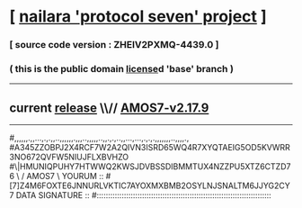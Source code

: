 
# [ [nailara 'protocol seven' project](http://nailara.network/) ]

### [ source code version : ZHEIV2PXMQ-4439.0 ]

### ( this is the public domain [license](../license)d 'base' branch )
---
## current [release](https://github.com/nailara-technologies/protocol-7/releases) \\\\// [AMOS7-v2.17.9](https://github.com/nailara-technologies/protocol-7/releases/tag/AMOS7-v2.17.9)
---

#,,,,,,.,,...,.,.,,..,,,,,,.,,,..,,,,,..,,.,.,..,,...,...,.,.,.,,,,,,,..,,,,.,
#A345ZZOBPJ2X4RCF7W2A2QIVN3ISRD65WQ4R7XYQTAEIG5OD5KVWRR3NO672QVFW5NIUJFLXBVHZO
#\\\|HMUNIQPUHY7HTWWQ2KWSJDVBSSDIBMMTUX4NZZPU5XTZ6CTZD76 \ / AMOS7 \ YOURUM ::
#\[7]Z4M6FOXTE6JNNURLVKTIC7AYOXMXBMB2OSYLNJSNALTM6JJYG2CY 7  DATA SIGNATURE ::
#:::::::::::::::::::::::::::::::::::::::::::::::::::::::::::::::::::::::::::::
